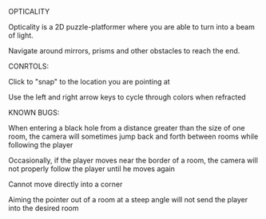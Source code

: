 OPTICALITY

Opticality is a 2D puzzle-platformer where you are able to turn into a beam of light.

Navigate around mirrors, prisms and other obstacles to reach the end.


CONRTOLS:

Click to "snap" to the location you are pointing at

Use the left and right arrow keys to cycle through colors when refracted


KNOWN BUGS:

When entering a black hole from a distance greater than the size of one room, the camera will sometimes jump back and forth between rooms while following the player

Occasionally, if the player moves near the border of a room, the camera will not properly follow the player until he moves again

Cannot move directly into a corner

Aiming the pointer out of a room at a steep angle will not send the player into the desired room
